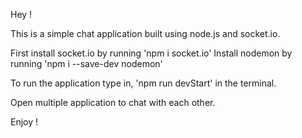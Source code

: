 Hey !

This is a simple chat application built using node.js and socket.io.

First install socket.io by running 'npm i socket.io'
Install nodemon by running 'npm i --save-dev nodemon'

To run the application type in, 'npm run devStart' in the terminal.

Open multiple application to chat with each other.

Enjoy !
